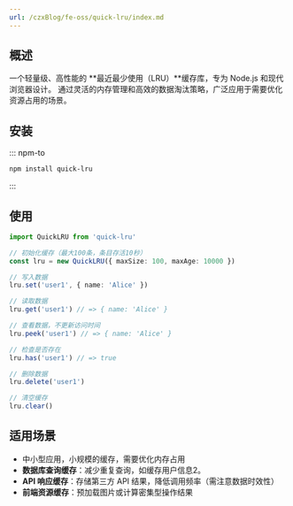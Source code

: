```yaml
---
url: /czxBlog/fe-oss/quick-lru/index.md
---
```

&#x20;

## 概述

一个轻量级、高性能的 \*\*最近最少使用（LRU）\*\*缓存库，专为 Node.js 和现代浏览器设计。
通过灵活的内存管理和高效的数据淘汰策略，广泛应用于需要优化资源占用的场景。

## 安装

::: npm-to

```sh
npm install quick-lru
```

:::

## 使用

```ts
import QuickLRU from 'quick-lru'

// 初始化缓存（最大100条，条目存活10秒）
const lru = new QuickLRU({ maxSize: 100, maxAge: 10000 })

// 写入数据
lru.set('user1', { name: 'Alice' })

// 读取数据
lru.get('user1') // => { name: 'Alice' }

// 查看数据，不更新访问时间
lru.peek('user1') // => { name: 'Alice' }

// 检查是否存在
lru.has('user1') // => true

// 删除数据
lru.delete('user1')

// 清空缓存
lru.clear()
```

## 适用场景

* 中小型应用，小规模的缓存，需要优化内存占用
* **数据库查询缓存**：减少重复查询，如缓存用户信息2。
* **API 响应缓存**：存储第三方 API 结果，降低调用频率（需注意数据时效性）
* **前端资源缓存**：预加载图片或计算密集型操作结果

